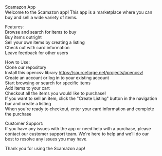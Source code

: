 Scamazon App <br>
Welcome to the Scamazon app! This app is a marketplace where you can buy and sell a wide variety of items. <br>

Features: <br>
Browse and search for items to buy <br>
Buy items outright <br>
Sell your own items by creating a listing <br>
Check out with card information <br>
Leave feedback for other users <br>

How to Use: <br>
Clone our repository <br>
Install this opencsv library https://sourceforge.net/projects/opencsv/ <br>
Create an account or log in to your existing account <br>
Start browsing or search for specific items <br>
Add items to your cart <br>
Checkout all the items you would like to purchase! <br>
If you want to sell an item, click the "Create Listing" button in the navigation bar and create a listing <br>
When you're ready to checkout, enter your card information and complete the purchase <br>

Customer Support: <br>
If you have any issues with the app or need help with a purchase, please contact our customer support team. We're here to help and we'll do our best to resolve any issues you may have. <br>

Thank you for using the Scamazon app!
